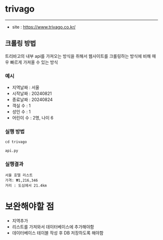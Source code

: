 # trivago
---
- site : https://www.trivago.co.kr/

## 크롤링 방법

트리바고의 내부 api를 가져오는 방식을 취해서 웹사이트를 크롤링하는 방식에 비해 매우 빠르게 가져올 수 있는 방식

### 예시
- 지역날짜 : 서울
- 시작날짜 : 20240821
- 종료날짜 : 20240824
- 객실 수 : 1
- 성인 수 : 1
- 어린이 수 : 2명, 나이 6


### 실행 방법
```python
cd trivago

api.py 
```

### 실행결과
```
서울 호텔 리스트
가격: ₩1,216,346
거리 : 도심에서 21.4km
```

# 보완해야할 점
- 지역추가 
- 리스트를 가져와서 데이터베이스에 추가해야함 
- 데이터베이스 테이블 작성 후 DB 저장하도록 해야함